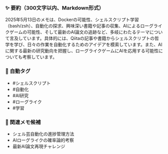 ### ✨ 要約（300文字以内、Markdown形式）

2025年5月13日のメモは、Dockerの可能性、シェルスクリプト学習（bash/zsh）、自動化の探求、興味深い書籍や記事の収集、AIによるローグライクゲームの可能性、そして最新のAI論文の追跡など、多岐にわたるテーマについて言及しています。具体的には、Qiitaの記事や書籍からシェルスクリプトの哲学を学び、日々の作業を自動化するためのアイデアを模索しています。また、AIに関する最新の研究動向を把握し、ローグライクゲームにAIを応用する可能性についても考察しています。

### 🔖 自動タグ
- #シェルスクリプト
- #自動化
- #AI研究
- #ローグライク
- #学習

### 🔗 関連メモ候補
- シェル芸自動化の進捗管理方法
- AIローグライクの確率論的考察
- 最新AI論文再現チャレンジ
